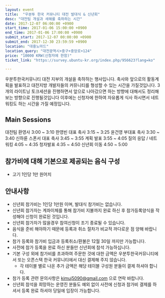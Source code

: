```yaml
---
layout: event
title:  "우분투 한국 커뮤니티 대전 발대식 & 신년회"
desc: "대전팀 개설과 새해를 축하하는 시간"
date: 2017-12-07 06:00:00 +0900
start_time: 2017-01-06 15:00:00 +0900
end_time: 2017-01-06 17:00:00 +0900
submit_start: 2017-12-07 00:00:00 +0900
submit_end: 2017-12-30 23:59:59 +0900
location: "대흥노마드"
location_query: "대전광역시+중구+중앙로+124"
price: "10000 KRW(신청자에 한함)"
ticket_link: "https://survey.ubuntu-kr.org/index.php/956623?lang=ko"

---
```


우분투한국커뮤니티 대전 지부의 개설을 축하하는 행사입니다.
축사와 앞으로의 활동계획을 발표하고 대전지방 개발자들의 커뮤니티를 형성할 수 있는 시간을 가질것입니다.
3개의 라이트닝 토크세션을 진행하면서 앞으로 나아갔으면 하는 방향에 대해서도 정리해보는 방향으로 진행될것입니다
이후에는 신청자에 한하여 자유롭게 식사 하시면서 네트워킹도 하는 시간을 가질 예정입니다.  

## Main Sessions
대전팀 환영사				3:00 ~ 3:10
한영빈 대표 축사			3:15 ~ 3:25
윤건영 부대표 축사			3:30 ~ 3:40
신하륜 스폰서 대표 축사		3:45 ~ 3:55
계획 발표					3:55 ~ 4:05
질의 응답 / 네트워킹		4:05 ~ 4:35
청자발표					4:35 ~ 4:50
신년회 이동					4:50 ~ 5:00

## 참가비에 대해 기본으로 제공되는 음식 구성
- 고기 1인당 1만 원어치

## 안내사항
- 신년회 참가비는 1인당 1만원 이며, 발대식 참가비는 없습니다.
- 신년회 참가자는 계좌이체를 통해 참가비 지불까지 완료 하신 후 참가등록양식을 작성해야 신청이 완료된 것입니다.
- 신년회 참가자가 많을경우 참여신청이 조기 종료될 수 있습니다.
- 음식을 준비 해야하기 때문에 등록과 취소 절차가 비교적 까다로운 점 양해 바랍니다.
- 참가 등록와 참가비 입금과 등록취소/환불은 12월 30일 까지만 가능합니다.
- 사전에 참가 등록을 완료 하신 분들만 신년회에 참석 가능하십니다.
- 기본 구성 외에 참가비를 초과하여 주문한 것에 대한 금액은 우분투한국커뮤니티에서 또는 오픈스택 한국 커뮤니티에서 대신 결제해 주지 않습니다.
  - 각 테이블 별로 나온 추가 금액은 해당 테이블 구성원 분들이 결제 하셔야 합니다.
- 참가 등록 관련 문의사항은 kimuj5090@gmail.com 으로 연락 바랍니다.
- 신년회 참석을 희망하는 운영진 분들도 예외 없이 사전에 신청과 참가비 결제를 하셔서 등록 완료 하셔야 당일에 입장이 가능합니다.
